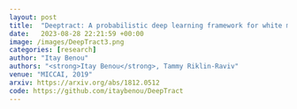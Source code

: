 ```yaml
---
layout: post
title:  "Deeptract: A probabilistic deep learning framework for white matter fiber tractography‏"
date:   2023-08-28 22:21:59 +00:00
image: /images/DeepTract3.png
categories: [research]
author: "Itay Benou"
authors: "<strong>Itay Benou</strong>, Tammy Riklin-Raviv"
venue: "MICCAI, 2019"
arxiv: https://arxiv.org/abs/1812.0512
code: https://github.com/itaybenou/DeepTract
---
```

